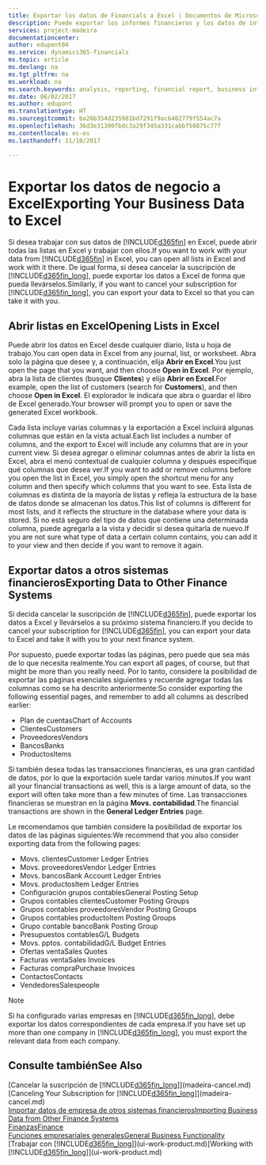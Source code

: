 ```yaml
---
title: Exportar los datos de Financials a Excel | Documentos de Microsoft
description: Puede exportar los informes financieros y los datos de inteligencia empresarial desde Dynamics 365 Business edition a Excel, o abrir los datos de Financials en Excel.
services: project-madeira
documentationcenter: 
author: edupont04
ms.service: dynamics365-financials
ms.topic: article
ms.devlang: na
ms.tgt_pltfrm: na
ms.workload: na
ms.search.keywords: analysis, reporting, financial report, business intelligence, BI, Excel
ms.date: 06/02/2017
ms.author: edupont
ms.translationtype: HT
ms.sourcegitcommit: ba26b354d235981bd7291f9ac6402779f554ac7a
ms.openlocfilehash: 36d3e31300fbdc3a29f345a331cabbf50875c77f
ms.contentlocale: es-es
ms.lasthandoff: 11/10/2017

---
```

# <a name="exporting-your-business-data-to-excel"></a><span data-ttu-id="cce60-103">Exportar los datos de negocio a Excel</span><span class="sxs-lookup"><span data-stu-id="cce60-103">Exporting Your Business Data to Excel</span></span>
<span data-ttu-id="cce60-104">Si desea trabajar con sus datos de [!INCLUDE[d365fin](includes/d365fin_md.md)] en Excel, puede abrir todas las listas en Excel y trabajar con ellos.</span><span class="sxs-lookup"><span data-stu-id="cce60-104">If you want to work with your data from [!INCLUDE[d365fin](includes/d365fin_md.md)] in Excel, you can open all lists in Excel and work with it there.</span></span> <span data-ttu-id="cce60-105">De igual forma, si desea cancelar la suscripción de [!INCLUDE[d365fin_long](includes/d365fin_long_md.md)], puede exportar los datos a Excel de forma que pueda llevárselos.</span><span class="sxs-lookup"><span data-stu-id="cce60-105">Similarly, if you want to cancel your subscription for [!INCLUDE[d365fin_long](includes/d365fin_long_md.md)], you can export your data to Excel so that you can take it with you.</span></span>

## <a name="opening-lists-in-excel"></a><span data-ttu-id="cce60-106">Abrir listas en Excel</span><span class="sxs-lookup"><span data-stu-id="cce60-106">Opening Lists in Excel</span></span>
<span data-ttu-id="cce60-107">Puede abrir los datos en Excel desde cualquier diario, lista u hoja de trabajo.</span><span class="sxs-lookup"><span data-stu-id="cce60-107">You can open data in Excel from any journal, list, or worksheet.</span></span> <span data-ttu-id="cce60-108">Abra solo la página que desee y, a continuación, elija **Abrir en Excel**.</span><span class="sxs-lookup"><span data-stu-id="cce60-108">You just open the page that you want, and then choose **Open in Excel**.</span></span> <span data-ttu-id="cce60-109">Por ejemplo, abra la lista de clientes (busque **Clientes**) y elija **Abrir en Excel**.</span><span class="sxs-lookup"><span data-stu-id="cce60-109">For example, open the list of customers (search for **Customers**), and then choose **Open in Excel**.</span></span> <span data-ttu-id="cce60-110">El explorador le indicaŕa que abra o guardar el libro de Excel generado.</span><span class="sxs-lookup"><span data-stu-id="cce60-110">Your browser will prompt you to open or save the generated Excel workbook.</span></span>  

<span data-ttu-id="cce60-111">Cada lista incluye varias columnas y la exportación a Excel incluirá algunas columnas que están en la vista actual.</span><span class="sxs-lookup"><span data-stu-id="cce60-111">Each list includes a number of columns, and the export to Excel will include any columns that are in your current view.</span></span> <span data-ttu-id="cce60-112">Si desea agregar o eliminar columnas antes de abrir la lista en Excel, abra el menú contextual de cualquier columna y después especifique qué columnas que desea ver.</span><span class="sxs-lookup"><span data-stu-id="cce60-112">If you want to add or remove columns before you open the list in Excel, you simply open the shortcut menu for any column and then specify which columns that you want to see.</span></span> <span data-ttu-id="cce60-113">Esta lista de columnas es distinta de la mayoría de listas y refleja la estructura de la base de datos donde se almacenan los datos.</span><span class="sxs-lookup"><span data-stu-id="cce60-113">This list of columns is different for most lists, and it reflects the structure in the database where your data is stored.</span></span> <span data-ttu-id="cce60-114">Si no está seguro del tipo de datos que contiene una determinada columna, puede agregarla a la vista y decidir si desea quitarla de nuevo.</span><span class="sxs-lookup"><span data-stu-id="cce60-114">If you are not sure what type of data a certain column contains, you can add it to your view and then decide if you want to remove it again.</span></span>  

## <a name="exporting-data-to-other-finance-systems"></a><span data-ttu-id="cce60-115">Exportar datos a otros sistemas financieros</span><span class="sxs-lookup"><span data-stu-id="cce60-115">Exporting Data to Other Finance Systems</span></span>
<span data-ttu-id="cce60-116">Si decida cancelar la suscripción de [!INCLUDE[d365fin](includes/d365fin_md.md)], puede exportar los datos a Excel y llevárselos a su próximo sistema financiero.</span><span class="sxs-lookup"><span data-stu-id="cce60-116">If you decide to cancel your subscription for [!INCLUDE[d365fin](includes/d365fin_md.md)], you can export your data to Excel and take it with you to your next finance system.</span></span>  

<span data-ttu-id="cce60-117">Por supuesto, puede exportar todas las páginas, pero puede que sea más de lo que necesita realmente.</span><span class="sxs-lookup"><span data-stu-id="cce60-117">You can export all pages, of course, but that might be more than you really need.</span></span> <span data-ttu-id="cce60-118">Por lo tanto, considere la posibilidad de exportar las páginas esenciales siguientes y recuerde agregar todas las columnas como se ha descrito anteriormente:</span><span class="sxs-lookup"><span data-stu-id="cce60-118">So consider exporting the following essential pages, and remember to add all columns as described earlier:</span></span>  

* <span data-ttu-id="cce60-119">Plan de cuentas</span><span class="sxs-lookup"><span data-stu-id="cce60-119">Chart of Accounts</span></span>  
* <span data-ttu-id="cce60-120">Clientes</span><span class="sxs-lookup"><span data-stu-id="cce60-120">Customers</span></span>  
* <span data-ttu-id="cce60-121">Proveedores</span><span class="sxs-lookup"><span data-stu-id="cce60-121">Vendors</span></span>  
* <span data-ttu-id="cce60-122">Bancos</span><span class="sxs-lookup"><span data-stu-id="cce60-122">Banks</span></span>  
* <span data-ttu-id="cce60-123">Productos</span><span class="sxs-lookup"><span data-stu-id="cce60-123">Items</span></span>  

<span data-ttu-id="cce60-124">Si también desea todas las transacciones financieras, es una gran cantidad de datos, por lo que la exportación suele tardar varios minutos.</span><span class="sxs-lookup"><span data-stu-id="cce60-124">If you want all your financial transactions as well, this is a large amount of data, so the export will often take more than a few minutes of time.</span></span> <span data-ttu-id="cce60-125">Las transacciones financieras se muestran en la página **Movs. contabilidad**.</span><span class="sxs-lookup"><span data-stu-id="cce60-125">The financial transactions are shown in the **General Ledger Entries** page.</span></span>  

<span data-ttu-id="cce60-126">Le recomendamos que también considere la posibilidad de exportar los datos de las páginas siguientes:</span><span class="sxs-lookup"><span data-stu-id="cce60-126">We recommend that you also consider exporting data from the following pages:</span></span>  

* <span data-ttu-id="cce60-127">Movs. clientes</span><span class="sxs-lookup"><span data-stu-id="cce60-127">Customer Ledger Entries</span></span>  
* <span data-ttu-id="cce60-128">Movs. proveedores</span><span class="sxs-lookup"><span data-stu-id="cce60-128">Vendor Ledger Entries</span></span>  
* <span data-ttu-id="cce60-129">Movs. bancos</span><span class="sxs-lookup"><span data-stu-id="cce60-129">Bank Account Ledger Entries</span></span>  
* <span data-ttu-id="cce60-130">Movs. productos</span><span class="sxs-lookup"><span data-stu-id="cce60-130">Item Ledger Entries</span></span>  
* <span data-ttu-id="cce60-131">Configuración grupos contables</span><span class="sxs-lookup"><span data-stu-id="cce60-131">General Posting Setup</span></span>  
* <span data-ttu-id="cce60-132">Grupos contables clientes</span><span class="sxs-lookup"><span data-stu-id="cce60-132">Customer Posting Groups</span></span>  
* <span data-ttu-id="cce60-133">Grupos contables proveedores</span><span class="sxs-lookup"><span data-stu-id="cce60-133">Vendor Posting Groups</span></span>  
* <span data-ttu-id="cce60-134">Grupos contables producto</span><span class="sxs-lookup"><span data-stu-id="cce60-134">Item Posting Groups</span></span>  
* <span data-ttu-id="cce60-135">Grupo contable banco</span><span class="sxs-lookup"><span data-stu-id="cce60-135">Bank Posting Group</span></span>  
* <span data-ttu-id="cce60-136">Presupuestos contables</span><span class="sxs-lookup"><span data-stu-id="cce60-136">G/L Budgets</span></span>  
* <span data-ttu-id="cce60-137">Movs. pptos. contabilidad</span><span class="sxs-lookup"><span data-stu-id="cce60-137">G/L Budget Entries</span></span>  
* <span data-ttu-id="cce60-138">Ofertas venta</span><span class="sxs-lookup"><span data-stu-id="cce60-138">Sales Quotes</span></span>  
* <span data-ttu-id="cce60-139">Facturas venta</span><span class="sxs-lookup"><span data-stu-id="cce60-139">Sales Invoices</span></span>  
* <span data-ttu-id="cce60-140">Facturas compra</span><span class="sxs-lookup"><span data-stu-id="cce60-140">Purchase Invoices</span></span>  
* <span data-ttu-id="cce60-141">Contactos</span><span class="sxs-lookup"><span data-stu-id="cce60-141">Contacts</span></span>  
* <span data-ttu-id="cce60-142">Vendedores</span><span class="sxs-lookup"><span data-stu-id="cce60-142">Salespeople</span></span>  

> [!NOTE]  
>   <span data-ttu-id="cce60-143">Si ha configurado varias empresas en [!INCLUDE[d365fin_long](includes/d365fin_long_md.md)], debe exportar los datos correspondientes de cada empresa.</span><span class="sxs-lookup"><span data-stu-id="cce60-143">If you have set up more than one company in [!INCLUDE[d365fin_long](includes/d365fin_long_md.md)], you must export the relevant data from each company.</span></span>

## <a name="see-also"></a><span data-ttu-id="cce60-144">Consulte también</span><span class="sxs-lookup"><span data-stu-id="cce60-144">See Also</span></span>
<span data-ttu-id="cce60-145">[Cancelar la suscripción de [!INCLUDE[d365fin_long](includes/d365fin_long_md.md)]](madeira-cancel.md)</span><span class="sxs-lookup"><span data-stu-id="cce60-145">[Canceling Your Subscription for [!INCLUDE[d365fin_long](includes/d365fin_long_md.md)]](madeira-cancel.md)</span></span>  
[<span data-ttu-id="cce60-146">Importar datos de empresa de otros sistemas financieros</span><span class="sxs-lookup"><span data-stu-id="cce60-146">Importing Business Data from Other Finance Systems</span></span>](upload-data.md)  
[<span data-ttu-id="cce60-147">Finanzas</span><span class="sxs-lookup"><span data-stu-id="cce60-147">Finance</span></span>](finance.md)  
[<span data-ttu-id="cce60-148">Funciones empresariales generales</span><span class="sxs-lookup"><span data-stu-id="cce60-148">General Business Functionality</span></span>](ui-across-business-areas.md)  
<span data-ttu-id="cce60-149">[Trabajar con [!INCLUDE[d365fin_long](includes/d365fin_long_md.md)]](ui-work-product.md)</span><span class="sxs-lookup"><span data-stu-id="cce60-149">[Working with [!INCLUDE[d365fin_long](includes/d365fin_long_md.md)]](ui-work-product.md)</span></span>  

